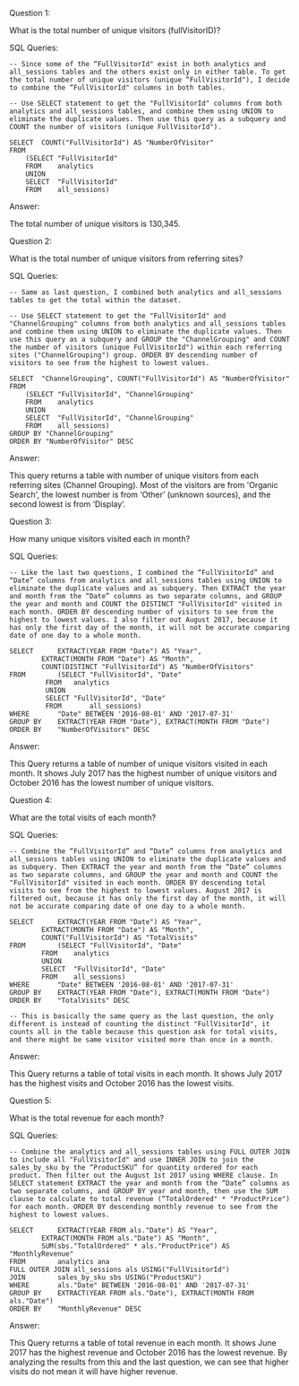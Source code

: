 Question 1: 

What is the total number of unique visitors (fullVisitorID)?

SQL Queries:

```
-- Since some of the “FullVisitorId" exist in both analytics and all_sessions tables and the others exist only in either table. To get the total number of unique visitors (unique “FullVisitorId"), I decide to combine the “FullVisitorId" columns in both tables.

-- Use SELECT statement to get the "FullVisitorId" columns from both analytics and all_sessions tables, and combine them using UNION to eliminate the duplicate values. Then use this query as a subquery and COUNT the number of visitors (unique FullVisitorId").

SELECT	COUNT("FullVisitorId") AS "NumberOfVisitor"
FROM	
	(SELECT	"FullVisitorId"
	FROM	analytics
	UNION
	SELECT	"FullVisitorId"
	FROM	all_sessions)
```

Answer: 

The total number of unique visitors is 130,345.



Question 2: 

What is the total number of unique visitors from referring sites?

SQL Queries:

```
-- Same as last question, I combined both analytics and all_sessions tables to get the total within the dataset.

-- Use SELECT statement to get the "FullVisitorId" and "ChannelGrouping" columns from both analytics and all_sessions tables and combine them using UNION to eliminate the duplicate values. Then use this query as a subquery and GROUP the "ChannelGrouping" and COUNT the number of visitors (unique FullVisitorId") within each referring sites ("ChannelGrouping") group. ORDER BY descending number of visitors to see from the highest to lowest values.

SELECT	"ChannelGrouping", COUNT("FullVisitorId") AS "NumberOfVisitor"
FROM	
	(SELECT	"FullVisitorId", "ChannelGrouping"
	FROM	analytics
	UNION
	SELECT	"FullVisitorId", "ChannelGrouping"
	FROM	all_sessions)
GROUP BY "ChannelGrouping"
ORDER BY "NumberOfVisitor" DESC
```

Answer:

This query returns a table with number of unique visitors from each referring sites (Channel Grouping). Most of the visitors are from 'Organic Search', the lowest number is from ‘Other’ (unknown sources), and the second lowest is from ‘Display’.



Question 3: 

How many unique visitors visited each in month?

SQL Queries:

```
-- Like the last two questions, I combined the “FullVisitorId” and “Date” columns from analytics and all_sessions tables using UNION to eliminate the duplicate values and as subquery. Then EXTRACT the year and month from the “Date” columns as two separate columns, and GROUP the year and month and COUNT the DISTINCT "FullVisitorId" visited in each month. ORDER BY descending number of visitors to see from the highest to lowest values. I also filter out August 2017, because it has only the first day of the month, it will not be accurate comparing date of one day to a whole month.

SELECT		EXTRACT(YEAR FROM "Date") AS "Year",
		EXTRACT(MONTH FROM "Date") AS "Month",
		COUNT(DISTINCT "FullVisitorId") AS "NumberOfVisitors"
FROM		(SELECT	"FullVisitorId", "Date"
		 FROM	analytics
		 UNION
		 SELECT	"FullVisitorId", "Date"
		 FROM		all_sessions)
WHERE		"Date" BETWEEN '2016-08-01' AND '2017-07-31'
GROUP BY 	EXTRACT(YEAR FROM "Date"), EXTRACT(MONTH FROM "Date")
ORDER BY 	"NumberOfVisitors" DESC
```

Answer:

This Query returns a table of number of unique visitors visited in each month. It shows July 2017 has the highest number of unique visitors and October 2016 has the lowest number of unique visitors.



Question 4:

What are the total visits of each month?

SQL Queries:

```
-- Combine the “FullVisitorId” and “Date” columns from analytics and all_sessions tables using UNION to eliminate the duplicate values and as subquery. Then EXTRACT the year and month from the “Date” columns as two separate columns, and GROUP the year and month and COUNT the "FullVisitorId" visited in each month. ORDER BY descending total visits to see from the highest to lowest values. August 2017 is filtered out, because it has only the first day of the month, it will not be accurate comparing date of one day to a whole month.

SELECT		EXTRACT(YEAR FROM "Date") AS "Year",
		EXTRACT(MONTH FROM "Date") AS "Month",
		COUNT("FullVisitorId") AS "TotalVisits"
FROM		(SELECT	"FullVisitorId", "Date"
		FROM	analytics
		UNION
		SELECT	"FullVisitorId", "Date"
		FROM	all_sessions)
WHERE		"Date" BETWEEN '2016-08-01' AND '2017-07-31'
GROUP BY 	EXTRACT(YEAR FROM "Date"), EXTRACT(MONTH FROM "Date")
ORDER BY 	"TotalVisits" DESC

-- This is basically the same query as the last question, the only different is instead of counting the distinct "FullVisitorId", it counts all in the table because this question ask for total visits, and there might be same visitor visited more than once in a month.
```

Answer:

This Query returns a table of total visits in each month. It shows July 2017 has the highest visits and October 2016 has the lowest visits. 



Question 5: 

What is the total revenue for each month?

SQL Queries:

```
-- Combine the analytics and all_sessions tables using FULL OUTER JOIN to include all "FullVisitorId" and use INNER JOIN to join the sales_by_sku by the “ProductSKU” for quantity ordered for each product. Then filter out the August 1st 2017 using WHERE clause. In SELECT statement EXTRACT the year and month from the “Date” columns as two separate columns, and GROUP BY year and month, then use the SUM clause to calculate to total revenue (“TotalOrdered" * "ProductPrice") for each month. ORDER BY descending monthly revenue to see from the highest to lowest values.

SELECT		EXTRACT(YEAR FROM als."Date") AS "Year",
		EXTRACT(MONTH FROM als."Date") AS "Month",
		SUM(sbs."TotalOrdered" * als."ProductPrice") AS "MonthlyRevenue"
FROM		analytics ana
FULL OUTER JOIN	all_sessions als USING("FullVisitorId")
JOIN		sales_by_sku sbs USING("ProductSKU")
WHERE		als."Date" BETWEEN '2016-08-01' AND '2017-07-31'
GROUP BY 	EXTRACT(YEAR FROM als."Date"), EXTRACT(MONTH FROM als."Date")
ORDER BY 	"MonthlyRevenue" DESC
```

Answer:

This Query returns a table of total revenue in each month. It shows June 2017 has the highest revenue and October 2016 has the lowest revenue. By analyzing the results from this and the last question, we can see that higher visits do not mean it will have higher revenue.
